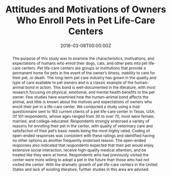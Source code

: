 ---
title: "Attitudes and Motivations of Owners Who Enroll Pets in Pet Life-Care Centers"
authors: [admin, hicks, "Christine Foster", "Meredith Holub", "Rosina Krecek", "Audra Richburg"]
date: "2018-03-08T00:00:00Z"
doi: "10.1080/08927936.2018.1434061"

# Schedule page publish date (NOT publication's date).
publishDate: "2018-03-08T00:00:00Z"

# Publication type.
# Legend: 0 = Uncategorized; 1 = Conference paper; 2 = Journal article;
# 3 = Preprint / Working Paper; 4 = Report; 5 = Book; 6 = Book section;
# 7 = Thesis; 8 = Patent
publication_types: ["2"]

# Publication name and optional abbreviated publication name.
publication: "*Anthrozoös*"
publication_short: ""

abstract: "The purpose of this study was to examine the characteristics, motivations, and expectations of humans who enroll their dogs, cats, and other pets into pet life-care centers. Pet life-care centers are groups or institutions that provide a permanent home for pets in the event of the owner’s illness, inability to care for their pet, or death. The long-term pet care industry has grown in the quality and type of care available to pet owners and is a classic example of the human–animal bond in action. This bond is well-documented in the literature, with most research focusing on physical, emotional, and mental health benefits to the pet owner. Few studies have examined how the human–animal bond affects the animal, and little is known about the motives and expectations of owners who enroll their pet in a life-care center. We conducted a study using a mail questionnaire sent to 163 current clients of a pet life-care center in Texas, USA. Of 101 respondents, whose ages ranged from 30 to over 70, most were female, married, and college-educated. Respondents strongly endorsed a variety of reasons for enrolling their pet in the center, with quality of veterinary care and satisfaction of their pet’s basic needs being the most highly rated. Coding of open-ended responses was consistent with these ratings and identified having no other options as another frequently endorsed reason. The open-ended responses also indicated that respondents expected that their pet would enjoy extensive social interaction, receive high-quality medical attention, and be treated like they were at home. Respondents who had previously visited the center were more willing to adopt a pet in the future than those who had not visited the center. With the dramatic growth of pet life-care centers in the United States and lack of existing literature, further studies in this area are advised."



# Summary. An optional shortened abstract.
summary: 

tags:
- 
featured: false

# links:
# - name: ""
#   url: ""
url_pdf: ''
url_code: ''
url_dataset: ''
url_poster: ''
url_project: ''
url_slides: ''
url_source: ''
url_video: ''

# Featured image
# To use, add an image named `featured.jpg/png` to your page's folder. 
image:
  caption: 'Image credit: [**Unsplash**](https://unsplash.com/photos/NGOpEbu9JeE)'
  focal_point: ""
  preview_only: false

# Associated Projects (optional).
#   Associate this publication with one or more of your projects.
#   Simply enter your project's folder or file name without extension.
#   E.g. `internal-project` references `content/project/internal-project/index.md`.
#   Otherwise, set `projects: []`.
projects: []

---